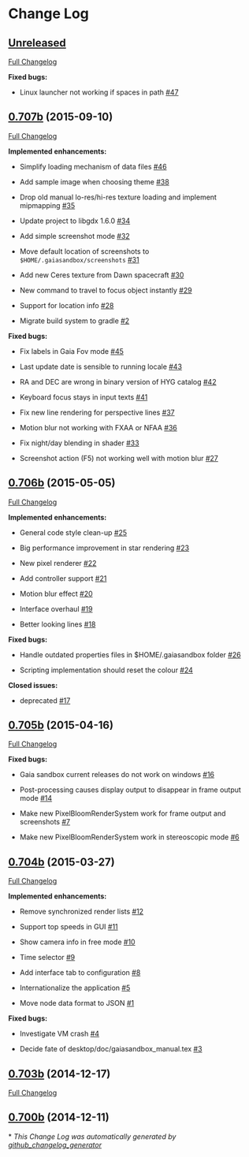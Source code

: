 # Change Log

## [Unreleased](https://github.com/ari-zah/gaiasandbox/tree/HEAD)

[Full Changelog](https://github.com/ari-zah/gaiasandbox/compare/0.707b...HEAD)

**Fixed bugs:**

- Linux launcher not working if spaces in path [\#47](https://github.com/ari-zah/gaiasandbox/issues/47)

## [0.707b](https://github.com/ari-zah/gaiasandbox/tree/0.707b) (2015-09-10)

[Full Changelog](https://github.com/ari-zah/gaiasandbox/compare/0.706b...0.707b)

**Implemented enhancements:**

- Simplify loading mechanism of data files [\#46](https://github.com/ari-zah/gaiasandbox/issues/46)

- Add sample image when choosing theme [\#38](https://github.com/ari-zah/gaiasandbox/issues/38)

- Drop old manual lo-res/hi-res texture loading and implement mipmapping [\#35](https://github.com/ari-zah/gaiasandbox/issues/35)

- Update project to libgdx 1.6.0 [\#34](https://github.com/ari-zah/gaiasandbox/issues/34)

- Add simple screenshot mode [\#32](https://github.com/ari-zah/gaiasandbox/issues/32)

- Move default location of screenshots to `$HOME/.gaiasandbox/screenshots` [\#31](https://github.com/ari-zah/gaiasandbox/issues/31)

- Add new Ceres texture from Dawn spacecraft [\#30](https://github.com/ari-zah/gaiasandbox/issues/30)

- New command to travel to focus object instantly [\#29](https://github.com/ari-zah/gaiasandbox/issues/29)

- Support for location info [\#28](https://github.com/ari-zah/gaiasandbox/issues/28)

- Migrate build system to gradle [\#2](https://github.com/ari-zah/gaiasandbox/issues/2)

**Fixed bugs:**

- Fix labels in Gaia Fov mode [\#45](https://github.com/ari-zah/gaiasandbox/issues/45)

- Last update date is sensible to running locale [\#43](https://github.com/ari-zah/gaiasandbox/issues/43)

- RA and DEC are wrong in binary version of HYG catalog [\#42](https://github.com/ari-zah/gaiasandbox/issues/42)

- Keyboard focus stays in input texts [\#41](https://github.com/ari-zah/gaiasandbox/issues/41)

- Fix new line rendering for perspective lines [\#37](https://github.com/ari-zah/gaiasandbox/issues/37)

- Motion blur not working with FXAA or NFAA [\#36](https://github.com/ari-zah/gaiasandbox/issues/36)

- Fix night/day blending in shader  [\#33](https://github.com/ari-zah/gaiasandbox/issues/33)

- Screenshot action \(F5\) not working well with motion blur [\#27](https://github.com/ari-zah/gaiasandbox/issues/27)

## [0.706b](https://github.com/ari-zah/gaiasandbox/tree/0.706b) (2015-05-05)

[Full Changelog](https://github.com/ari-zah/gaiasandbox/compare/0.705b...0.706b)

**Implemented enhancements:**

- General code style clean-up  [\#25](https://github.com/ari-zah/gaiasandbox/issues/25)

- Big performance improvement in star rendering [\#23](https://github.com/ari-zah/gaiasandbox/issues/23)

- New pixel renderer [\#22](https://github.com/ari-zah/gaiasandbox/issues/22)

- Add controller support [\#21](https://github.com/ari-zah/gaiasandbox/issues/21)

- Motion blur effect [\#20](https://github.com/ari-zah/gaiasandbox/issues/20)

- Interface overhaul [\#19](https://github.com/ari-zah/gaiasandbox/issues/19)

- Better looking lines [\#18](https://github.com/ari-zah/gaiasandbox/issues/18)

**Fixed bugs:**

- Handle outdated properties files in $HOME/.gaiasandbox folder [\#26](https://github.com/ari-zah/gaiasandbox/issues/26)

- Scripting implementation should reset the colour [\#24](https://github.com/ari-zah/gaiasandbox/issues/24)

**Closed issues:**

- deprecated [\#17](https://github.com/ari-zah/gaiasandbox/issues/17)

## [0.705b](https://github.com/ari-zah/gaiasandbox/tree/0.705b) (2015-04-16)

[Full Changelog](https://github.com/ari-zah/gaiasandbox/compare/0.704b...0.705b)

**Fixed bugs:**

- Gaia sandbox current releases do not work on windows [\#16](https://github.com/ari-zah/gaiasandbox/issues/16)

- Post-processing causes display output to disappear in frame output mode [\#14](https://github.com/ari-zah/gaiasandbox/issues/14)

- Make new PixelBloomRenderSystem work for frame output and screenshots [\#7](https://github.com/ari-zah/gaiasandbox/issues/7)

- Make new PixelBloomRenderSystem work in stereoscopic mode [\#6](https://github.com/ari-zah/gaiasandbox/issues/6)

## [0.704b](https://github.com/ari-zah/gaiasandbox/tree/0.704b) (2015-03-27)

[Full Changelog](https://github.com/ari-zah/gaiasandbox/compare/0.703b...0.704b)

**Implemented enhancements:**

- Remove synchronized render lists [\#12](https://github.com/ari-zah/gaiasandbox/issues/12)

- Support top speeds in GUI [\#11](https://github.com/ari-zah/gaiasandbox/issues/11)

- Show camera info in free mode [\#10](https://github.com/ari-zah/gaiasandbox/issues/10)

- Time selector [\#9](https://github.com/ari-zah/gaiasandbox/issues/9)

- Add interface tab to configuration [\#8](https://github.com/ari-zah/gaiasandbox/issues/8)

- Internationalize the application [\#5](https://github.com/ari-zah/gaiasandbox/issues/5)

- Move node data format to JSON [\#1](https://github.com/ari-zah/gaiasandbox/issues/1)

**Fixed bugs:**

- Investigate VM crash [\#4](https://github.com/ari-zah/gaiasandbox/issues/4)

- Decide fate of desktop/doc/gaiasandbox\_manual.tex [\#3](https://github.com/ari-zah/gaiasandbox/issues/3)

## [0.703b](https://github.com/ari-zah/gaiasandbox/tree/0.703b) (2014-12-17)

[Full Changelog](https://github.com/ari-zah/gaiasandbox/compare/0.700b...0.703b)

## [0.700b](https://github.com/ari-zah/gaiasandbox/tree/0.700b) (2014-12-11)



\* *This Change Log was automatically generated by [github_changelog_generator](https://github.com/skywinder/Github-Changelog-Generator)*